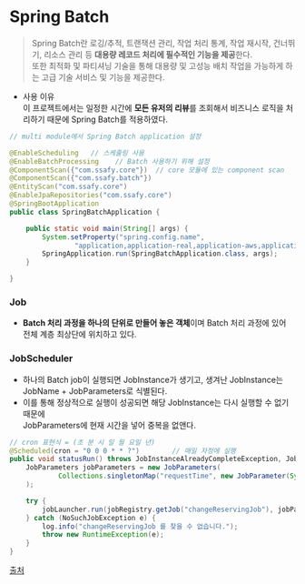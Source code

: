 # Spring Batch
>
> Spring Batch란 로깅/추적, 트랜잭션 관리, 작업 처리 통계, 작업 재시작, 건너뛰기, 리소스 관리 등 **대용량 레코드 처리에 필수적인 기능을 제공**한다.  
> 또한 최적화 및 파티셔닝 기술을 통해 대용량 및 고성능 배치 작업을 가능하게 하는 고급 기술 서비스 및 기능을 제공한다.  

- 사용 이유  
  이 프로젝트에서는 일정한 시간에 **모든 유저의 리뷰**를 조회해서 비즈니스 로직을 처리하기 때문에 Spring Batch를 적용하였다.

```java
// multi module에서 Spring Batch application 설정

@EnableScheduling   // 스케줄링 사용   
@EnableBatchProcessing    // Batch 사용하기 위해 설정
@ComponentScan({"com.ssafy.core"})  // core 모듈에 있는 component scan
@ComponentScan({"com.ssafy.batch"})
@EntityScan("com.ssafy.core")
@EnableJpaRepositories("com.ssafy.core")
@SpringBootApplication
public class SpringBatchApplication {

    public static void main(String[] args) {
        System.setProperty("spring.config.name",
                "application,application-real,application-aws,application-coolsms,application-login,application-pay");
        SpringApplication.run(SpringBatchApplication.class, args);
    }

}

```

### Job

- **Batch 처리 과정을 하나의 단위로 만들어 놓은 객체**이며 Batch 처리 과정에 있어 전체 계층 최상단에 위치하고 있다.

### JobScheduler

- 하나의 Batch job이 실행되면 JobInstance가 생기고, 생겨난 JobInstance는 JobName + JobParameters로 식별된다.
- 이를 통해 정상적으로 실행이 성공되면 해당 JobInstance는 다시 실행할 수 없기 때문에  
  JobParameters에 현재 시간을 넣어 중복을 없앤다.

```java
// cron 표현식 = (초 분 시 일 월 요일 년)
@Scheduled(cron = "0 0 0 * * ?")        // 매일 자정에 실행
public void statusRun() throws JobInstanceAlreadyCompleteException, JobExecutionAlreadyRunningException, JobParametersInvalidException, JobRestartException {
    JobParameters jobParameters = new JobParameters(
            Collections.singletonMap("requestTime", new JobParameter(System.currentTimeMillis()))
    );

    try {
        jobLauncher.run(jobRegistry.getJob("changeReservingJob"), jobParameters);
    } catch (NoSuchJobException e) {
        log.info("changeReservingJob 를 찾을 수 없습니다.");
        throw new RuntimeException(e);
    }
}
```
<a href="https://khj93.tistory.com/entry/Spring-Batch%EB%9E%80-%EC%9D%B4%ED%95%B4%ED%95%98%EA%B3%A0-%EC%82%AC%EC%9A%A9%ED%95%98%EA%B8%B0">출처</a>
